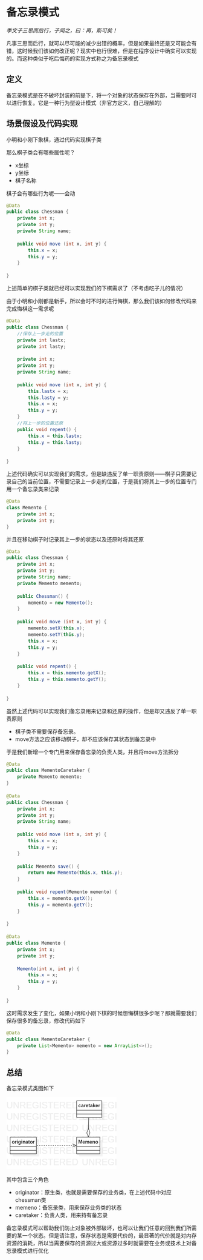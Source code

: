 # 备忘录模式

*季文子三思而后行，子闻之，曰：再，斯可矣！*

凡事三思而后行，就可以尽可能的减少出错的概率，但是如果最终还是又可能会有错，这时候我们该如何改正呢？现实中也行很难，但是在程序设计中确实可以实现的。而这种类似于吃后悔药的实现方式称之为备忘录模式

## 定义

备忘录模式是在不破坏封装的前提下，将一个对象的状态保存在外部，当需要时可以进行恢复。它是一种行为型设计模式（非官方定义，自己理解的）

## 场景假设及代码实现

小明和小刚下象棋，通过代码实现棋子类

那么棋子类会有哪些属性呢？

- x坐标
- y坐标
- 棋子名称

棋子会有哪些行为呢——会动

```java
@Data
public class Chessman {
    private int x;
    private int y;
    private String name;
    
    public void move (int x, int y) {
        this.x = x;
        this.y = y;
    }
    
}
```

上述简单的棋子类就已经可以实现我们的下棋需求了（不考虑吃子儿的情况）

由于小明和小刚都是新手，所以会时不时的进行悔棋，那么我们该如何修改代码来完成悔棋这一需求呢

```java
@Data
public class Chessman {
    //保存上一步走的位置
    private int lastx;
    private int lasty;
    
    private int x;
    private int y;
    private String name;

    public void move (int x, int y) {
        this.lastx = x;
        this.lasty = y;
        this.x = x;
        this.y = y;
    }
	//将上一步的位置还原
    public void repent() {
        this.x = this.lastx;
        this.y = this.lasty;
    }

}
```

上述代码确实可以实现我们的需求，但是缺违反了单一职责原则——棋子只需要记录自己的当前位置，不需要记录上一步走的位置，于是我们将其上一步的位置专门用一个备忘录类来记录

```java
@Data
class Memento {
    private int x;
    private int y;
}
```

并且在移动棋子时记录其上一步的状态以及还原时将其还原

```java
@Data
public class Chessman {
    private int x;
    private int y;
    private String name;
    private Memento memento;

    public Chessman() {
        memento = new Memento();
    }

    public void move (int x, int y) {
        memento.setX(this.x);
        memento.setY(this.y);
        this.x = x;
        this.y = y;
    }

    public void repent() {
        this.x = this.memento.getX();
        this.y = this.memento.getY();
    }

}
```

虽然上述代码可以实现我们备忘录用来记录和还原的操作，但是却又违反了单一职责原则

- 棋子类不需要保存备忘录。
- move方法之应该移动棋子，却不应该保存其状态到备忘录中

于是我们新增一个专门用来保存备忘录的负责人类，并且将move方法拆分

```java
@Data
public class MementoCaretaker {
    private Memento memento;
}

@Data
public class Chessman {
    private int x;
    private int y;
    private String name;

    public void move (int x, int y) {
        this.x = x;
        this.y = y;
    }

    public Memento save() {
        return new Memento(this.x, this.y);
    }

    public void repent(Memento memento) {
        this.x = memento.getX();
        this.y = memento.getY();
    }

}

@Data
public class Memento {
    private int x;
    private int y;

    Memento(int x, int y) {
        this.x = x;
        this.y = y;
    }

}
```

这时需求发生了变化，如果小明和小刚下棋的时候想悔棋很多步呢？那就需要我们保存很多的备忘录，修改代码如下

```java
@Data
public class MementoCaretaker {
    private List<Memento> memento = new ArrayList<>();
}
```

## 总结

备忘录模式类图如下

![](./pic/memeno.png)

其中包含三个角色

- originator：原生类，也就是需要保存的业务类，在上述代码中对应chessman类
- memeno：备忘录类，用来保存业务类的状态
- caretaker：负责人类，用来持有备忘录

备忘录模式可以帮助我们防止对象被外部破坏，也可以让我们任意的回到我们所需要的某一个状态。但是请注意，保存状态是需要代价的，最显著的代价就是对内存资源的消耗，所以当需要保存的资源过大或资源过多时就需要在业务或技术上对备忘录模式进行优化